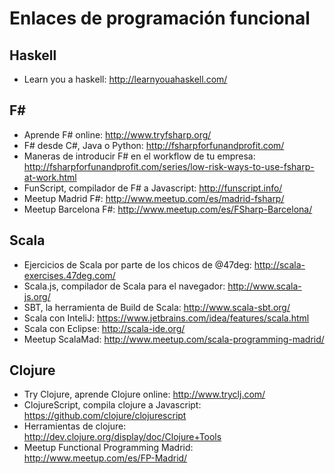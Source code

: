 # Enlaces de programación funcional

## Haskell

- Learn you a haskell: http://learnyouahaskell.com/

F#
----

- Aprende F# online: http://www.tryfsharp.org/
- F# desde C#, Java o Python: http://fsharpforfunandprofit.com/
- Maneras de introducir F# en el workflow de tu empresa: http://fsharpforfunandprofit.com/series/low-risk-ways-to-use-fsharp-at-work.html
- FunScript, compilador de F# a Javascript: http://funscript.info/
- Meetup Madrid F#: http://www.meetup.com/es/madrid-fsharp/
- Meetup Barcelona F#: http://www.meetup.com/es/FSharp-Barcelona/
  
## Scala

- Ejercicios de Scala por parte de los chicos de @47deg: http://scala-exercises.47deg.com/
- Scala.js, compilador de Scala para el navegador: http://www.scala-js.org/
- SBT, la herramienta de Build de Scala: http://www.scala-sbt.org/
- Scala con InteliJ: https://www.jetbrains.com/idea/features/scala.html
- Scala con Eclipse: http://scala-ide.org/
- Meetup ScalaMad: http://www.meetup.com/scala-programming-madrid/

## Clojure
- Try Clojure, aprende Clojure online: http://www.tryclj.com/
- ClojureScript, compila clojure a Javascript: https://github.com/clojure/clojurescript
- Herramientas de clojure: http://dev.clojure.org/display/doc/Clojure+Tools
- Meetup Functional Programming Madrid: http://www.meetup.com/es/FP-Madrid/
